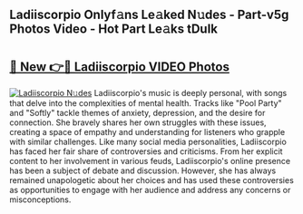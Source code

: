 ## Ladiiscorpio Onlyf𝚊ns Le𝚊ked N𝚞des - Part-v5g Photos Video - Hot Part Le𝚊ks tDuIk

# <h2><a href="http://ab64549.deff.icu/?id=Ladiiscorpio">🔗 New 👉🔴 Ladiiscorpio VIDEO Photos</a></h2>

[![Ladiiscorpio N𝚞des](https://i.imgur.com/rIISA9y.gif)](http://ab64549.deff.icu/?id=Ladiiscorpio)
Ladiiscorpio's music is deeply personal, with songs that delve into the complexities of mental health. Tracks like "Pool Party" and "Softly" tackle themes of anxiety, depression, and the desire for connection. She bravely shares her own struggles with these issues, creating a space of empathy and understanding for listeners who grapple with similar challenges. Like many social media personalities, Ladiiscorpio has faced her fair share of controversies and criticisms. From her explicit content to her involvement in various feuds, Ladiiscorpio's online presence has been a subject of debate and discussion. However, she has always remained unapologetic about her choices and has used these controversies as opportunities to engage with her audience and address any concerns or misconceptions.
